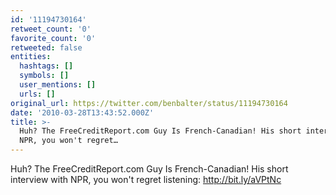 ```yaml
---
id: '11194730164'
retweet_count: '0'
favorite_count: '0'
retweeted: false
entities:
  hashtags: []
  symbols: []
  user_mentions: []
  urls: []
original_url: https://twitter.com/benbalter/status/11194730164
date: '2010-03-28T13:43:52.000Z'
title: >-
  Huh? The FreeCreditReport.com Guy Is French-Canadian! His short interview with
  NPR, you won't regret…
---
```


Huh? The FreeCreditReport.com Guy Is French-Canadian! His short interview with NPR, you won't regret listening: http://bit.ly/aVPtNc